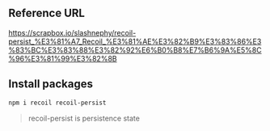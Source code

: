 ## Reference URL

https://scrapbox.io/slashnephy/recoil-persist_%E3%81%A7_Recoil_%E3%81%AE%E3%82%B9%E3%83%86%E3%83%BC%E3%83%88%E3%82%92%E6%B0%B8%E7%B6%9A%E5%8C%96%E3%81%99%E3%82%8B

## Install packages

```bash
npm i recoil recoil-persist
```

> recoil-persist is persistence state